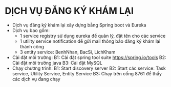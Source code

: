 # DỊCH VỤ ĐĂNG KÝ KHÁM LẠI
- Dịch vụ đăng ký khám lại xây dựng bằng Spring boot và Eureka
- Dịch vụ bao gồm:
  + 1 service registry sử dụng eureka để quản lý, đặt tên cho các service
  + 1 utility service notification để gửi mail thông báo đăng ký khám lại thành công
  + 3 entity service: BenhNhan, BacSi, LichKham
- Cài đặt môi trường:
  B1: Cài đặt spring tool suite
      https://spring.io/tools
  B2: Cài đặt môi trường java
  B3: Cài đặt MySQL
- Chạy chương trình:
  B1: Start discovery server
  B2: Start các service: Task service, Utility Service, Entity Service
  B3: Chạy trên cổng 8761 để thấy các dịch vụ đang chạy
